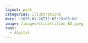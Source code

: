 ```yaml
---
layout: post
categories: illustrations
date: '2020-01-26T12:05:23+03:00'
image: /images/illustration_82.jpeg
tags:
  - digital
---
```

